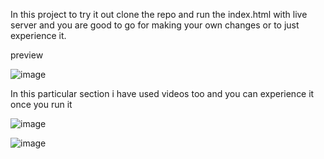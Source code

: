 In this project to try it out clone the repo and run the index.html with live server and you are good to go for making your own changes or to just experience it.

preview

![image](https://github.com/Hiken4522/apple-landing-page-clone-/assets/113972660/bed226ed-5c83-4af3-91db-c17dd3839b1c)

In this particular section i have used videos too and you can experience it once you run it

![image](https://github.com/Hiken4522/apple-landing-page-clone-/assets/113972660/de93e788-052f-4109-92cb-0dad4d84712c)

![image](https://github.com/Hiken4522/apple-landing-page-clone-/assets/113972660/90352e80-5d75-4e9b-92f0-8a19749420ba)


